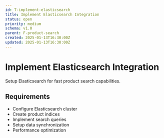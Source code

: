 ```yaml
---
id: T-implement-elasticsearch
title: Implement Elasticsearch Integration
status: open
priority: medium
schema: v1.0
parent: F-product-search
created: 2025-01-13T16:30:00Z
updated: 2025-01-13T16:30:00Z
---
```


# Implement Elasticsearch Integration

Setup Elasticsearch for fast product search capabilities.

## Requirements

- Configure Elasticsearch cluster
- Create product indices
- Implement search queries
- Setup data synchronization
- Performance optimization
